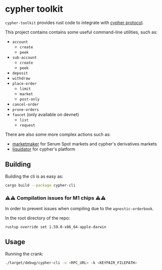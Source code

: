 # cypher toolkit

`cypher-toolkit` provides rust code to integrate with [cypher protocol](https://cypher.trade).

This project contains contains some useful command-line utilities, such as:

- `account`
  - `create`
  - `peek`
- `sub-account`
  - `create`
  - `peek`
- `deposit`
- `withdraw`
- `place-order`
  - `limit`
  - `market`
  - `post-only`
- `cancel-order`
- `prune-orders`
- `faucet` (only available on devnet)
  - `list`
  - `request`

There are also some more complex actions such as:

- [marketmaker]() for Serum Spot markets and cypher's derivatives markets
- [liquidator]() for cypher's platform


## Building

Building the cli is as easy as:

```sh
cargo build --package cypher-cli
```

### ⚠️⚠️ Compilation issues for M1 chips ⚠️⚠️

In order to prevent issues when compiling due to the `agnostic-orderbook`.

In the root directory of the repo:

`rustup override set 1.59.0-x86_64-apple-darwin`

## Usage

Running the crank:

```sh
./target/debug/cypher-cli -u <RPC_URL> -k <KEYPAIR_FILEPATH>
```